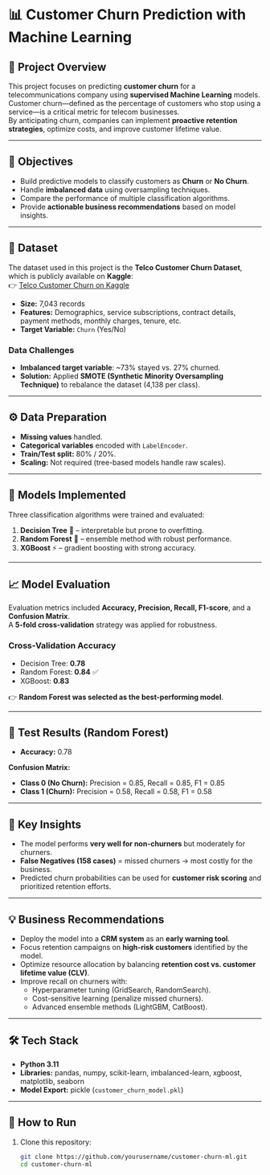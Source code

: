 # 📊 Customer Churn Prediction with Machine Learning

## 📌 Project Overview
This project focuses on predicting **customer churn** for a telecommunications company using **supervised Machine Learning** models.  
Customer churn—defined as the percentage of customers who stop using a service—is a critical metric for telecom businesses.  
By anticipating churn, companies can implement **proactive retention strategies**, optimize costs, and improve customer lifetime value.  

---

## 🎯 Objectives
- Build predictive models to classify customers as **Churn** or **No Churn**.  
- Handle **imbalanced data** using oversampling techniques.  
- Compare the performance of multiple classification algorithms.  
- Provide **actionable business recommendations** based on model insights.  

---

## 📂 Dataset
The dataset used in this project is the **Telco Customer Churn Dataset**, which is publicly available on **Kaggle**:  
👉 [Telco Customer Churn on Kaggle](https://www.kaggle.com/blastchar/telco-customer-churn)  

- **Size:** 7,043 records  
- **Features:** Demographics, service subscriptions, contract details, payment methods, monthly charges, tenure, etc.  
- **Target Variable:** `Churn` (Yes/No)  

### Data Challenges
- **Imbalanced target variable**: ~73% stayed vs. 27% churned.  
- **Solution:** Applied **SMOTE (Synthetic Minority Oversampling Technique)** to rebalance the dataset (4,138 per class).  

---

## ⚙️ Data Preparation
- **Missing values** handled.  
- **Categorical variables** encoded with `LabelEncoder`.  
- **Train/Test split:** 80% / 20%.  
- **Scaling:** Not required (tree-based models handle raw scales).  

---

## 🤖 Models Implemented
Three classification algorithms were trained and evaluated:  

1. **Decision Tree** 🌳 – interpretable but prone to overfitting.  
2. **Random Forest** 🌲 – ensemble method with robust performance.  
3. **XGBoost** ⚡ – gradient boosting with strong accuracy.  

---

## 📈 Model Evaluation
Evaluation metrics included **Accuracy, Precision, Recall, F1-score**, and a **Confusion Matrix**.  
A **5-fold cross-validation** strategy was applied for robustness.  

### Cross-Validation Accuracy
- Decision Tree: **0.78**  
- Random Forest: **0.84** ✅  
- XGBoost: **0.83**  

👉 **Random Forest was selected as the best-performing model**.  

---

## 🧪 Test Results (Random Forest)
- **Accuracy:** 0.78  

**Confusion Matrix:**  

- **Class 0 (No Churn):** Precision = 0.85, Recall = 0.85, F1 = 0.85  
- **Class 1 (Churn):** Precision = 0.58, Recall = 0.58, F1 = 0.58  

---

## 🔑 Key Insights
- The model performs **very well for non-churners** but moderately for churners.  
- **False Negatives (158 cases)** = missed churners → most costly for the business.  
- Predicted churn probabilities can be used for **customer risk scoring** and prioritized retention efforts.  

---

## 💡 Business Recommendations
- Deploy the model into a **CRM system** as an **early warning tool**.  
- Focus retention campaigns on **high-risk customers** identified by the model.  
- Optimize resource allocation by balancing **retention cost vs. customer lifetime value (CLV)**.  
- Improve recall on churners with:  
  - Hyperparameter tuning (GridSearch, RandomSearch).  
  - Cost-sensitive learning (penalize missed churners).  
  - Advanced ensemble methods (LightGBM, CatBoost).  

---

## 🛠️ Tech Stack
- **Python 3.11**  
- **Libraries:** pandas, numpy, scikit-learn, imbalanced-learn, xgboost, matplotlib, seaborn  
- **Model Export:** pickle (`customer_churn_model.pkl`)  

---

## 🚀 How to Run
1. Clone this repository:  
   ```bash
   git clone https://github.com/yourusername/customer-churn-ml.git
   cd customer-churn-ml
